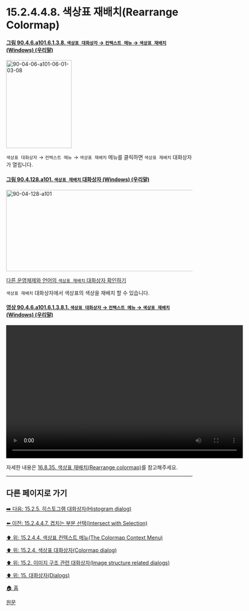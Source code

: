 # 15.2.4.4.8. 색상표 재배치(Rearrange Colormap)

<a id="90-04-06-a101-06-01-03-08"></a>

#### [그림 90.4.6.a101.6.1.3.8. `색상표 대화상자` → `컨텍스트 메뉴` → `색상표 재배치` (Windows) (우리말)](./90-04-0006-colormap.md#90-04-06-a101-06-01-03-08)
<img width="177" height="238" alt="90-04-06-a101-06-01-03-08" src="https://github.com/wonder13662/gimp/assets/15767104/fe68d03e-b7c0-4e62-9e3f-844930c35708" />

`색상표 대화상자` → `컨텍스트 메뉴` → `색상표 재배치` 메뉴를 클릭하면 `색상표 재배치` 대화상자가 열립니다.

<a id="90-04-128-a101"></a>

#### [그림 90.4.128.a101. `색상표 재배치` 대화상자 (Windows) (우리말)](./90-04-0128-rearrange_color_map.md#90-04-128-a101)
<img width="648" height="220" alt="90-04-128-a101" src="https://github.com/wonder13662/gimp/assets/15767104/ef8fc683-33fc-4dd2-8c6a-32aeb141fe06" />

[다른 운영체제와 언어의 `색상표 재배치` 대화상자 확인하기](./90-04-0128-rearrange_color_map.md#90-04-128-a102)

`색상표 재배치` 대화상자에서 색상표의 색상을 재배치 할 수 있습니다.

<a id="90-04-06-a101-06-01-03-08-01"></a>

#### [영상 90.4.6.a101.6.1.3.8.1. `색상표 대화상자` → `컨텍스트 메뉴` → `색상표 재배치` (Windows) (우리말)](./90-04-0006-colormap.md#90-04-06-a101-06-01-03-08-01)
<video controls="controls" width="640" height="360" src="https://github.com/wonder13662/gimp/assets/15767104/fdf02a62-0e5e-4399-ba5c-aaa54933d200"></video>

자세한 내용은 [16.8.35. 색상표 재배치(Rearrange colormap)](./16-08-35-rearrange-colormap.md)를 참고해주세요.

***

## 다른 페이지로 가기

[➡️ 다음: 15.2.5. 히스토그램 대화상자(Histogram dialog)](./15-02-05-00-histogram-dialog.md)

[⬅️ 이전: 15.2.4.4.7. 겹치는 부분 선택(Intersect with Selection)](./15-02-04-04-07-intersect_from_selection.md)

[⬆️ 위: 15.2.4.4. 색상표 컨텍스트 메뉴(The Colormap Context Menu)](./15-02-04-04-00-the_colormap_context_menu.md)

[⬆️ 위: 15.2.4. 색상표 대화상자(Colormap dialog)](./15-02-04-00-colormap-dialog.md)

[⬆️ 위: 15.2. 이미지 구조 관련 대화상자(Image structure related dialogs)](./15-02-00-image-structure-related-dialogs.md)

[⬆️ 위: 15. 대화상자(Dialogs)](./15-00-dialogs.md)

[🏠 홈](./00-home.md)

[원문](https://docs.gimp.org/2.10/ko/gimp-indexed-palette-dialog.html#gimp-indexed-palette-dialog-submenu)